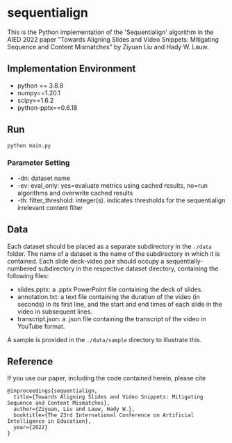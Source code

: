 # sequentialign
This is the Python implementation of the 'Sequentialign' algorithm in the AIED 2022 paper "Towards Aligning Slides and Video Snippets: Mitigating Sequence and Content Mismatches" by Ziyuan Liu and Hady W. Lauw. 

## Implementation Environment

- python == 3.8.8
- numpy==1.20.1
- scipy==1.6.2
- python-pptx==0.6.18

## Run

`python main.py`

### Parameter Setting
- -dn: dataset name
- -ev: eval_only: yes=evaluate metrics using cached results, no=run algorithms and overwrite cached results
- -th: filter_threshold: integer(s). indicates thresholds for the sequentialign irrelevant content filter

## Data 

Each dataset should be placed as a separate subdirectory in the `./data` folder. The name of a dataset is the name of the subdirectory in which it is contained. Each slide deck-video pair should occupy a sequentially-numbered subdirectory in the respective dataset directory, containing the following files: 

- slides.pptx: a .pptx PowerPoint file containing the deck of slides. 
- annotation.txt: a text file containing the duration of the video (in seconds) in its first line, and the start and end times of each slide in the video in subsequent lines. 
- transcript.json: a .json file containing the transcript of the video in YouTube format. 

A sample is provided in the `./data/sample` directory to illustrate this. 

## Reference
If you use our paper, including the code contained herein, please cite

```
@inproceedings{sequentialign,
  title={Towards Aligning Slides and Video Snippets: Mitigating Sequence and Content Mismatches},
  author={Ziyuan, Liu and Lauw, Hady W.}, 
  booktitle={The 23rd International Conference on Artificial Intelligence in Education},
  year={2022}
}
```
